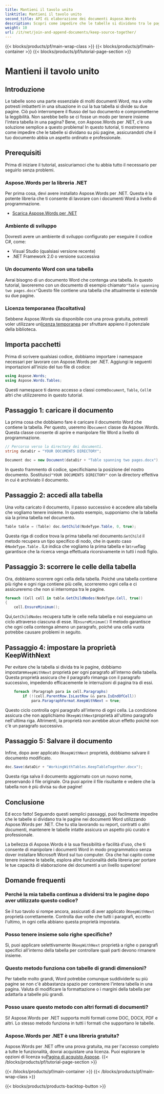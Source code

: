 ```yaml
---
title: Mantieni il tavolo unito
linktitle: Mantieni il tavolo unito
second_title: API di elaborazione dei documenti Aspose.Words
description: Scopri come impedire che le tabelle si dividano tra le pagine usando Aspose.Words per .NET con questa guida passo-passo. Garantisci documenti Word ordinati e dall'aspetto professionale
weight: 10
url: /it/net/join-and-append-documents/keep-source-together/
---
```


{{< blocks/products/pf/main-wrap-class >}}
{{< blocks/products/pf/main-container >}}
{{< blocks/products/pf/tutorial-page-section >}}

# Mantieni il tavolo unito

## Introduzione

Le tabelle sono una parte essenziale di molti documenti Word, ma a volte potresti imbatterti in una situazione in cui la tua tabella si divide su due pagine. Ciò può interrompere il flusso del tuo documento e comprometterne la leggibilità. Non sarebbe bello se ci fosse un modo per tenere insieme l'intera tabella in una pagina? Bene, con Aspose.Words per .NET, c'è una soluzione semplice a questo problema! In questo tutorial, ti mostreremo come impedire che le tabelle si dividano su più pagine, assicurandoti che il tuo documento abbia un aspetto ordinato e professionale.

## Prerequisiti

Prima di iniziare il tutorial, assicuriamoci che tu abbia tutto il necessario per seguirlo senza problemi.

### Aspose.Words per la libreria .NET

Per prima cosa, devi avere installato Aspose.Words per .NET. Questa è la potente libreria che ti consente di lavorare con i documenti Word a livello di programmazione.

- [Scarica Aspose.Words per .NET](https://releases.aspose.com/words/net/)

### Ambiente di sviluppo

Dovresti avere un ambiente di sviluppo configurato per eseguire il codice C#, come:

- Visual Studio (qualsiasi versione recente)
- .NET Framework 2.0 o versione successiva

### Un documento Word con una tabella

 Avrai bisogno di un documento Word che contenga una tabella. In questo tutorial, lavoreremo con un documento di esempio chiamato`"Table spanning two pages.docx"`Questo file contiene una tabella che attualmente si estende su due pagine.

### Licenza temporanea (facoltativa)

 Sebbene Aspose.Words sia disponibile con una prova gratuita, potresti voler utilizzare un[licenza temporanea](https://purchase.aspose.com/temporary-license/) per sfruttare appieno il potenziale della biblioteca.

## Importa pacchetti

Prima di scrivere qualsiasi codice, dobbiamo importare i namespace necessari per lavorare con Aspose.Words per .NET. Aggiungi le seguenti importazioni all'inizio del tuo file di codice:

```csharp
using Aspose.Words;
using Aspose.Words.Tables;
```

 Questi namespace ti danno accesso a classi come`Document`, `Table`, `Cell`e altri che utilizzeremo in questo tutorial.

## Passaggio 1: caricare il documento

 La prima cosa che dobbiamo fare è caricare il documento Word che contiene la tabella. Per questo, useremo il`Document` classe da Aspose.Words. Questa classe consente di aprire e manipolare file Word a livello di programmazione.

```csharp
// Percorso verso la directory dei documenti.
string dataDir = "YOUR DOCUMENTS DIRECTORY";

Document doc = new Document(dataDir + "Table spanning two pages.docx");
```

 In questo frammento di codice, specifichiamo la posizione del nostro documento. Sostituisci`"YOUR DOCUMENTS DIRECTORY"` con la directory effettiva in cui è archiviato il documento.

## Passaggio 2: accedi alla tabella

Una volta caricato il documento, il passo successivo è accedere alla tabella che vogliamo tenere insieme. In questo esempio, supponiamo che la tabella sia la prima tabella nel documento.

```csharp
Table table = (Table) doc.GetChild(NodeType.Table, 0, true);
```

 Questa riga di codice trova la prima tabella nel documento.`GetChild` il metodo recupera un tipo specifico di nodo, che in questo caso è`NodeType.Table` . IL`0` indica che vogliamo la prima tabella e la`true`flag garantisce che la ricerca venga effettuata ricorsivamente in tutti i nodi figlio.

## Passaggio 3: scorrere le celle della tabella

Ora, dobbiamo scorrere ogni cella della tabella. Poiché una tabella contiene più righe e ogni riga contiene più celle, scorreremo ogni cella e ci assicureremo che non si interrompa tra le pagine.

```csharp
foreach (Cell cell in table.GetChildNodes(NodeType.Cell, true))
{
    cell.EnsureMinimum();
```

 Qui,`GetChildNodes` recupera tutte le celle nella tabella e noi eseguiamo un ciclo attraverso ciascuna di esse. Il`EnsureMinimum()` Il metodo garantisce che ogni cella contenga almeno un paragrafo, poiché una cella vuota potrebbe causare problemi in seguito.

## Passaggio 4: impostare la proprietà KeepWithNext

 Per evitare che la tabella si divida tra le pagine, dobbiamo impostare`KeepWithNext` proprietà per ogni paragrafo all'interno della tabella. Questa proprietà assicura che il paragrafo rimanga con il paragrafo successivo, impedendo efficacemente le interruzioni di pagina tra di essi.

```csharp
    foreach (Paragraph para in cell.Paragraphs)
        if (!(cell.ParentRow.IsLastRow && para.IsEndOfCell))
            para.ParagraphFormat.KeepWithNext = true;
```

 Questo ciclo controlla ogni paragrafo all'interno di ogni cella. La condizione assicura che non applichiamo il`KeepWithNext`proprietà all'ultimo paragrafo nell'ultima riga. Altrimenti, la proprietà non avrebbe alcun effetto poiché non c'è un paragrafo successivo.

## Passaggio 5: Salvare il documento

 Infine, dopo aver applicato il`KeepWithNext` proprietà, dobbiamo salvare il documento modificato.

```csharp
doc.Save(dataDir + "WorkingWithTables.KeepTableTogether.docx");
```

Questa riga salva il documento aggiornato con un nuovo nome, preservando il file originale. Ora puoi aprire il file risultante e vedere che la tabella non è più divisa su due pagine!

## Conclusione

Ed ecco fatto! Seguendo questi semplici passaggi, puoi facilmente impedire che le tabelle si dividano tra le pagine nei documenti Word utilizzando Aspose.Words per .NET. Che tu stia lavorando su report, contratti o altri documenti, mantenere le tabelle intatte assicura un aspetto più curato e professionale.

La bellezza di Aspose.Words è la sua flessibilità e facilità d'uso, che ti consente di manipolare i documenti Word in modo programmatico senza dover installare Microsoft Word sul tuo computer. Ora che hai capito come tenere insieme le tabelle, esplora altre funzionalità della libreria per portare le tue capacità di elaborazione dei documenti a un livello superiore!

## Domande frequenti

### Perché la mia tabella continua a dividersi tra le pagine dopo aver utilizzato questo codice?

 Se il tuo tavolo si rompe ancora, assicurati di aver applicato il`KeepWithNext` proprietà correttamente. Controlla due volte che tutti i paragrafi, eccetto l'ultimo, in ogni cella abbiano questa proprietà impostata.

### Posso tenere insieme solo righe specifiche?

 Sì, puoi applicare selettivamente il`KeepWithNext` proprietà a righe o paragrafi specifici all'interno della tabella per controllare quali parti devono rimanere insieme.

### Questo metodo funziona con tabelle di grandi dimensioni?

Per tabelle molto grandi, Word potrebbe comunque suddividerle su più pagine se non c'è abbastanza spazio per contenere l'intera tabella in una pagina. Valuta di modificare la formattazione o i margini della tabella per adattarla a tabelle più grandi.

### Posso usare questo metodo con altri formati di documenti?

Sì! Aspose.Words per .NET supporta molti formati come DOC, DOCX, PDF e altri. Lo stesso metodo funziona in tutti i formati che supportano le tabelle.

### Aspose.Words per .NET è una libreria gratuita?

 Aspose.Words per .NET offre una prova gratuita, ma per l'accesso completo a tutte le funzionalità, dovrai acquistare una licenza. Puoi esplorare le opzioni di licenza su[Pagina di acquisto Aspose](https://purchase.aspose.com/buy).
{{< /blocks/products/pf/tutorial-page-section >}}

{{< /blocks/products/pf/main-container >}}
{{< /blocks/products/pf/main-wrap-class >}}

{{< blocks/products/products-backtop-button >}}
